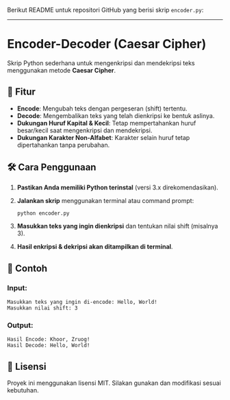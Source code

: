 Berikut README untuk repositori GitHub yang berisi skrip `encoder.py`:  

---

# Encoder-Decoder (Caesar Cipher)

Skrip Python sederhana untuk mengenkripsi dan mendekripsi teks menggunakan metode **Caesar Cipher**.

## 🚀 Fitur
- **Encode**: Mengubah teks dengan pergeseran (shift) tertentu.
- **Decode**: Mengembalikan teks yang telah dienkripsi ke bentuk aslinya.
- **Dukungan Huruf Kapital & Kecil**: Tetap mempertahankan huruf besar/kecil saat mengenkripsi dan mendekripsi.
- **Dukungan Karakter Non-Alfabet**: Karakter selain huruf tetap dipertahankan tanpa perubahan.

## 🛠️ Cara Penggunaan
1. **Pastikan Anda memiliki Python terinstal** (versi 3.x direkomendasikan).
2. **Jalankan skrip** menggunakan terminal atau command prompt:

   ```sh
   python encoder.py
   ```

3. **Masukkan teks yang ingin dienkripsi** dan tentukan nilai shift (misalnya 3).
4. **Hasil enkripsi & dekripsi akan ditampilkan di terminal**.

## 📌 Contoh
### Input:
```
Masukkan teks yang ingin di-encode: Hello, World!
Masukkan nilai shift: 3
```
### Output:
```
Hasil Encode: Khoor, Zruog!
Hasil Decode: Hello, World!
```

## 📜 Lisensi
Proyek ini menggunakan lisensi MIT. Silakan gunakan dan modifikasi sesuai kebutuhan.
